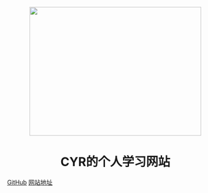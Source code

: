 <p align="center">
<img src="https://i.loli.net/2021/06/24/MFcaksvieIA3nWT.jpg" width="400" height="300"/>
</p>
<h1 align="center">CYR的个人学习网站</h1>

[GitHub](https://github.com/Marcia-chen)
[网站地址](https://marcia-chen.github.io/study/#/)





